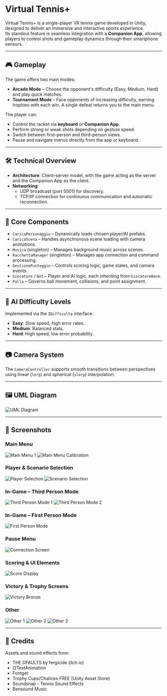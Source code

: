 # Virtual Tennis+

Virtual Tennis+ is a single-player VR tennis game developed in Unity, designed to deliver an immersive and interactive sports experience.  
Its standout feature is seamless integration with a **Companion App**, allowing players to control shots and gameplay dynamics through their smartphone sensors.

---

## 🎮 Gameplay
The game offers two main modes:
- **Arcade Mode** – Choose the opponent's difficulty (Easy, Medium, Hard) and play quick matches.
- **Tournament Mode** – Face opponents of increasing difficulty, earning trophies with each win. A single defeat returns you to the main menu.

The player can:
- Control the racket via **keyboard** or **Companion App**.
- Perform strong or weak shots depending on gesture speed.
- Switch between first-person and third-person views.
- Pause and navigate menus directly from the app or keyboard.

---

## 🛠 Technical Overview
- **Architecture**: Client–server model, with the game acting as the server and the Companion App as the client.
- **Networking**:  
  - UDP broadcast (port 5001) for discovery.  
  - TCP/IP connection for continuous communication and automatic reconnection.

---

## 📂 Core Components
- `CaricaPersonaggio` – Dynamically loads chosen player/AI prefabs.
- `CaricaScena` – Handles asynchronous scene loading with camera animations.
- `Musica` (singleton) – Manages background music across scenes.
- `RacchettaManager` (singleton) – Manages app connection and command processing.
- `GestionePunteggio` – Controls scoring logic, game states, and camera events.
- `Giocatore` / `Bot` – Player and AI logic, each inheriting from `GiocatoreBase`.
- `Palla` – Governs ball movement, collisions, and point assignment.

---

## 🎯 AI Difficulty Levels
Implemented via the `IDifficolta` interface:
- **Easy**: Slow speed, high error rates.
- **Medium**: Balanced stats.
- **Hard**: High speed, low error probability.

---

## 📷 Camera System
The `CameraController` supports smooth transitions between perspectives using linear (`lerp`) and spherical (`slerp`) interpolation.

---

## 🖼 UML Diagram
![UML Diagram](images/uml-virtual-tennis+.png)

---

## 📸 Screenshots

### Main Menu
![Main Menu 1](images/vt+1.png)
![Main Menu Calibration](images/vt+2.png)

### Player & Scenario Selection
![Player Selection](images/vt+3.png)
![Scenario Selection](images/vt+4.png)

### In-Game – Third Person Mode
![Third Person Mode 1](images/vt+5.png)
![Third Person Mode 2](images/vt+10.png)

### In-Game – First Person Mode
![First Person Mode](images/vt+7.png)

### Pause Menu
![Connection Screen](images/vt+9.png)

### Scoring & UI Elements
![Score Display](images/vt+8.png)

### Victory & Trophy Screens
![Victory Bronze](images/vt+6.png)

### Other
![Other 1](images/vt+11.png)
![Other 2](images/vt+12.png)
![Other 3](images/vt+13.png)

---

## 📜 Credits
Assets and sound effects from:
- THE DFAULTS by fergicide (itch.io)  
- I2TextAnimation  
- Fontget  
- Trophy Cups/Chalices FREE (Unity Asset Store)  
- Soundsnap - Tennis Sound Effects  
- Bensound Music  
